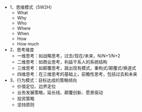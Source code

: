 - 1、思维模式（5W2H）
	- What
	- Why
	- Who
	- Where
	- When
	- How
	- How much
- 2、思考维度
	- 一维思考：如战略思考，过去/现在/未来，N/N+1/N+2
	- 二维思考：如商业思考，利益干系人的系统结构
	- 三维思考：如颠覆思考，跳出现有模式，重构式/颠覆式/换道式
	- 四维思考：在三维思考的基础上，前瞻性思考，包括过去和未来
- 3、行为模式：目标达成的策略倾向
	- 价值定位、边界定位
	- 业务发展策略，延长线、颠覆创新、愿景驱动
	- 投资策略
	- 坚持原则